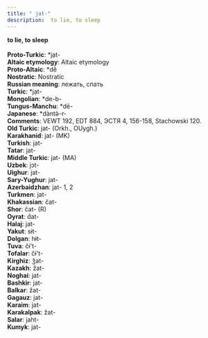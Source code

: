 ```yaml
---
title: " jat-"
description:  to lie, to sleep
---
```

<p data-pagefind-weight="0.5">
<strong> to lie, to sleep</strong><br><br>
<strong>Proto-Turkic</strong>:  *jạt-<br>
<strong>Altaic etymology</strong>:  Altaic etymology<br>
<strong> Proto-Altaic</strong>:  *dḕ<br>
<strong>Nostratic</strong>:  Nostratic<br>
<strong>Russian meaning</strong>:  лежать, спать<br>
<strong>Turkic</strong>:  *jạt-<br>
<strong>Mongolian</strong>:  *de-b-<br>
<strong>Tungus-Manchu</strong>:  *dē-<br>
<strong>Japanese</strong>:  *dàntǝ̀-r-<br>
<strong>Comments</strong>:  VEWT 192, EDT 884, ЭСТЯ 4, 156-158, Stachowski 120.<br>
<strong>Old Turkic</strong>:  jat- (Orkh., OUygh.)<br>
<strong>Karakhanid</strong>:  jat- (MK)<br>
<strong>Turkish</strong>:  jat-<br>
<strong>Tatar</strong>:  jat-<br>
<strong>Middle Turkic</strong>:  jat- (MA)<br>
<strong>Uzbek</strong>:  jɔt-<br>
<strong>Uighur</strong>:  jat-<br>
<strong>Sary-Yughur</strong>:  jat-<br>
<strong>Azerbaidzhan</strong>:  jat- 1, 2<br>
<strong>Turkmen</strong>:  jat-<br>
<strong>Khakassian</strong>:  čat-<br>
<strong>Shor</strong>:  čat- (R)<br>
<strong>Oyrat</strong>:  d́at-<br>
<strong>Halaj</strong>:  jat-<br>
<strong>Yakut</strong>:  sɨt-<br>
<strong>Dolgan</strong>:  hɨt-<br>
<strong>Tuva</strong>:  čɨ't-<br>
<strong>Tofalar</strong>:  čɨ't-<br>
<strong>Kirghiz</strong>:  ǯat-<br>
<strong>Kazakh</strong>:  žat-<br>
<strong>Noghai</strong>:  jat-<br>
<strong>Bashkir</strong>:  jat-<br>
<strong>Balkar</strong>:  žat-<br>
<strong>Gagauz</strong>:  jat-<br>
<strong>Karaim</strong>:  jat-<br>
<strong>Karakalpak</strong>:  žat-<br>
<strong>Salar</strong>:  jaht-<br>
<strong>Kumyk</strong>:  jat-<br>

</p>
